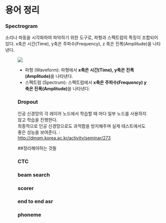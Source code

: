 # 용어 정리
### Spectrogram 
소리나 파동을 시각화하여 파악하기 위한 도구로, 파형과 스펙트럼의 특징이 조합되어 있다. 
x축은 시간(Time), y축은 주파수(Frequency), z 축은 진폭(Amplitude)을 나타낸다.

<figure class="imageblock alignCenter" data-filename="스펙트로그램.png" data-origin-width="644" data-origin-height="335"><span data-url="https://blog.kakaocdn.net/dn/6iL9D/btqDxvwgJXW/e9MIeg6zSoMm28ro3tpGCK/img.png" data-lightbox="lightbox" data-alt="[그림4] 스펙트로그램"><img src="https://blog.kakaocdn.net/dn/6iL9D/btqDxvwgJXW/e9MIeg6zSoMm28ro3tpGCK/img.png" srcset="https://img1.daumcdn.net/thumb/R1280x0/?scode=mtistory2&amp;fname=https%3A%2F%2Fblog.kakaocdn.net%2Fdn%2F6iL9D%2FbtqDxvwgJXW%2Fe9MIeg6zSoMm28ro3tpGCK%2Fimg.png" data-filename="스펙트로그램.png" data-origin-width="644" data-origin-height="335"></span><figcaption>

- 파형 (Waveform): 파형에서 <b>x축은 시간(Time), y축은 진폭(Amplitude)</b>을 나타낸다.
- 스펙트럼 (Spectrum): 스펙트럼에서 <b>x축은 주파수(Frequency) y축은 진폭(Amplitude)</b>을 나타낸다.

### Dropout
인공 신경망의 각 레이어 노드에서 학습할 때 마다 일부 노드를 사용하지 않고 학습을 진행한다.<br>
최종적으로 인공 신경망으로도 과적합을 방지해주며 실제 테스트에서도 좋은 성능을 보여준다.
: http://dmqm.korea.ac.kr/activity/seminar/273


##정리해야하는 것들
### CTC
### beam search
### scorer
### end to end asr
### phoneme
